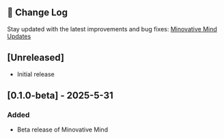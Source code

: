 ## 📄 Change Log

Stay updated with the latest improvements and bug fixes: [Minovative Mind Updates](https://www.minovativemind.dev/updates)

## [Unreleased]

- Initial release

## [0.1.0-beta] - 2025-5-31

### Added

- Beta release of Minovative Mind
